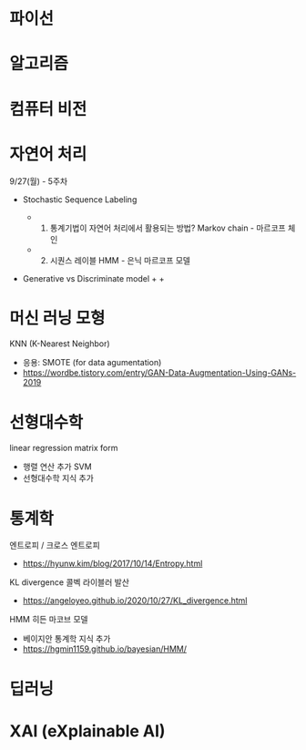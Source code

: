 
# 파이선


# 알고리즘 


# 컴퓨터 비전


# 자연어 처리 

9/27(월) - 5주차 
+ Stochastic Sequence Labeling
  + 1. 통계기법이 자연어 처리에서 활용되는 방법? Markov chain - 마르코프 체인
  + 2. 시퀀스 레이블 HMM   - 은닉 마르코프 모델 

+ Generative vs Discriminate model 
  + 
  + 


# 머신 러닝 모형

KNN (K-Nearest Neighbor)
  + 응용: SMOTE (for data agumentation)
  + https://wordbe.tistory.com/entry/GAN-Data-Augmentation-Using-GANs-2019


# 선형대수학 

linear regression matrix form
+ 행렬 연산 추가 
SVM 
+ 선형대수학 지식 추가 

# 통계학 

엔트로피 / 크로스 엔트로피
+ https://hyunw.kim/blog/2017/10/14/Entropy.html

KL divergence 콜벡 라이블러 발산 
+ https://angeloyeo.github.io/2020/10/27/KL_divergence.html

HMM 히든 마코브 모델
+ 베이지안 통계학 지식 추가 
+ https://hgmin1159.github.io/bayesian/HMM/


# 딥러닝

# XAI (eXplainable AI)

